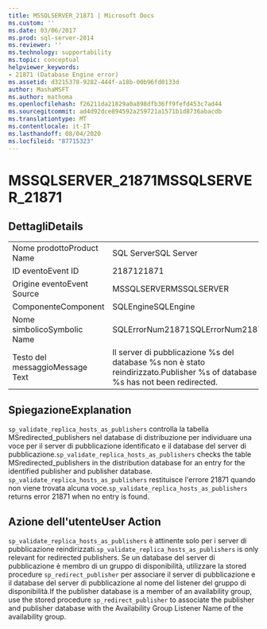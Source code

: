```yaml
---
title: MSSQLSERVER_21871 | Microsoft Docs
ms.custom: ''
ms.date: 03/06/2017
ms.prod: sql-server-2014
ms.reviewer: ''
ms.technology: supportability
ms.topic: conceptual
helpviewer_keywords:
- 21871 (Database Engine error)
ms.assetid: d3215378-9282-444f-a18b-00b96fd0133d
author: MashaMSFT
ms.author: mathoma
ms.openlocfilehash: f26211da21829a0a898dfb36ff9fefd453c7ad44
ms.sourcegitcommit: ad4d92dce894592a259721a1571b1d8736abacdb
ms.translationtype: MT
ms.contentlocale: it-IT
ms.lasthandoff: 08/04/2020
ms.locfileid: "87715323"
---
```

# <a name="mssqlserver_21871"></a><span data-ttu-id="484e1-102">MSSQLSERVER_21871</span><span class="sxs-lookup"><span data-stu-id="484e1-102">MSSQLSERVER_21871</span></span>
    
## <a name="details"></a><span data-ttu-id="484e1-103">Dettagli</span><span class="sxs-lookup"><span data-stu-id="484e1-103">Details</span></span>  
  
|||  
|-|-|  
|<span data-ttu-id="484e1-104">Nome prodotto</span><span class="sxs-lookup"><span data-stu-id="484e1-104">Product Name</span></span>|<span data-ttu-id="484e1-105">SQL Server</span><span class="sxs-lookup"><span data-stu-id="484e1-105">SQL Server</span></span>|  
|<span data-ttu-id="484e1-106">ID evento</span><span class="sxs-lookup"><span data-stu-id="484e1-106">Event ID</span></span>|<span data-ttu-id="484e1-107">21871</span><span class="sxs-lookup"><span data-stu-id="484e1-107">21871</span></span>|  
|<span data-ttu-id="484e1-108">Origine evento</span><span class="sxs-lookup"><span data-stu-id="484e1-108">Event Source</span></span>|<span data-ttu-id="484e1-109">MSSQLSERVER</span><span class="sxs-lookup"><span data-stu-id="484e1-109">MSSQLSERVER</span></span>|  
|<span data-ttu-id="484e1-110">Componente</span><span class="sxs-lookup"><span data-stu-id="484e1-110">Component</span></span>|<span data-ttu-id="484e1-111">SQLEngine</span><span class="sxs-lookup"><span data-stu-id="484e1-111">SQLEngine</span></span>|  
|<span data-ttu-id="484e1-112">Nome simbolico</span><span class="sxs-lookup"><span data-stu-id="484e1-112">Symbolic Name</span></span>|<span data-ttu-id="484e1-113">SQLErrorNum21871</span><span class="sxs-lookup"><span data-stu-id="484e1-113">SQLErrorNum21871</span></span>|  
|<span data-ttu-id="484e1-114">Testo del messaggio</span><span class="sxs-lookup"><span data-stu-id="484e1-114">Message Text</span></span>|<span data-ttu-id="484e1-115">Il server di pubblicazione %s del database %s non è stato reindirizzato.</span><span class="sxs-lookup"><span data-stu-id="484e1-115">Publisher %s of database %s has not been redirected.</span></span>|  
  
## <a name="explanation"></a><span data-ttu-id="484e1-116">Spiegazione</span><span class="sxs-lookup"><span data-stu-id="484e1-116">Explanation</span></span>  
 <span data-ttu-id="484e1-117">`sp_validate_replica_hosts_as_publishers` controlla la tabella MSredirected_publishers nel database di distribuzione per individuare una voce per il server di pubblicazione identificato e il database del server di pubblicazione.</span><span class="sxs-lookup"><span data-stu-id="484e1-117">`sp_validate_replica_hosts_as_publishers` checks the table MSredirected_publishers in the distribution database for an entry for the identified publisher and publisher database.</span></span>  <span data-ttu-id="484e1-118">`sp_validate_replica_hosts_as_publishers` restituisce l'errore 21871 quando non viene trovata alcuna voce.</span><span class="sxs-lookup"><span data-stu-id="484e1-118">`sp_validate_replica_hosts_as_publishers` returns error 21871 when no entry is found.</span></span>  
  
## <a name="user-action"></a><span data-ttu-id="484e1-119">Azione dell'utente</span><span class="sxs-lookup"><span data-stu-id="484e1-119">User Action</span></span>  
 <span data-ttu-id="484e1-120">`sp_validate_replica_hosts_as_publishers` è attinente solo per i server di pubblicazione reindirizzati.</span><span class="sxs-lookup"><span data-stu-id="484e1-120">`sp_validate_replica_hosts_as_publishers` is only relevant for redirected publishers.</span></span> <span data-ttu-id="484e1-121">Se un database del server di pubblicazione è membro di un gruppo di disponibilità, utilizzare la stored procedure `sp_redirect_publisher` per associare il server di pubblicazione e il database del server di pubblicazione al nome del listener del gruppo di disponibilità.</span><span class="sxs-lookup"><span data-stu-id="484e1-121">If the publisher database is a member of an availability group, use the stored procedure `sp_redirect_publisher` to associate the publisher and publisher database with the Availability Group Listener Name of the availability group.</span></span>  
  
  
